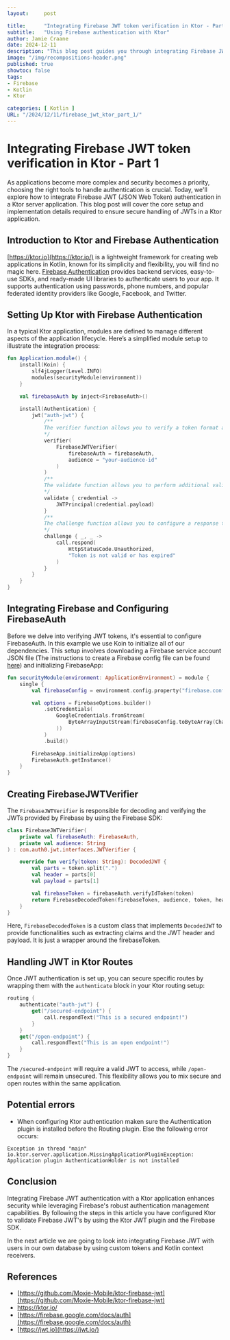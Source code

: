 ```yaml
---
layout:     post

title:      "Integrating Firebase JWT token verification in Ktor - Part 1"
subtitle:   "Using Firebase authentication with Ktor"
author: Jamie Craane
date: 2024-12-11
description: "This blog post guides you through integrating Firebase JWT token verification in a Ktor server application, enhancing security by leveraging Firebase's authentication capabilities."
image: "/img/recompositions-header.png"
published: true
showtoc: false
tags:
- Firebase
- Kotlin
- Ktor

categories: [ Kotlin ]
URL: "/2024/12/11/firebase_jwt_ktor_part_1/"
---
```


# Integrating Firebase JWT token verification in Ktor - Part 1

As applications become more complex and security becomes a priority, choosing the right tools to handle authentication is crucial. Today, we'll explore how to integrate Firebase JWT (JSON Web Token) authentication in a Ktor server application. This blog post will cover the core setup and implementation details required to ensure secure handling of JWTs in a Ktor application.

## Introduction to Ktor and Firebase Authentication

[https://ktor.io](https://ktor.io/) is a lightweight framework for creating web applications in Kotlin, known for its simplicity and flexibility, you will find no magic here. [Firebase Authentication](https://firebase.google.com/docs/auth) provides backend services, easy-to-use SDKs, and ready-made UI libraries to authenticate users to your app. It supports authentication using passwords, phone numbers, and popular federated identity providers like Google, Facebook, and Twitter.

## Setting Up Ktor with Firebase Authentication

In a typical Ktor application, modules are defined to manage different aspects of the application lifecycle. Here’s a simplified module setup to illustrate the integration process:

```kotlin
fun Application.module() {
    install(Koin) {
        slf4jLogger(Level.INFO)
        modules(securityModule(environment))
    }

	val firebaseAuth by inject<FirebaseAuth>()

    install(Authentication) {
        jwt("auth-jwt") {
	        /**
	        The verifier function allows you to verify a token format and its signature. In our case, we use the FirebaseSDK to do the token verification.
	        */
            verifier(
                FirebaseJWTVerifier(
                    firebaseAuth = firebaseAuth,
                    audience = "your-audience-id"
                )
            )
            /**
            The validate function allows you to perform additional validations on the JWT payload. Check the credential parameter, which represents a JWTCredential object and contains the JWT payload. In the example below, we just create a JWTPrincipal because we do not require additional validation.
            */
            validate { credential ->
                JWTPrincipal(credential.payload)
            }
            /**
            The challenge function allows you to configure a response to be sent if authentication fails.
            */
            challenge { _, _ ->
                call.respond(
                    HttpStatusCode.Unauthorized,
                    "Token is not valid or has expired"
                )
            }
        }
    }
}

```

## Integrating Firebase and Configuring FirebaseAuth

Before we delve into verifying JWT tokens, it's essential to configure FirebaseAuth. In this example we use Koin to initialize all of our dependencies. This setup involves downloading a Firebase service account JSON file (The instructions to create a Firebase config file can be found [here](https://firebase.google.com/docs/admin/setup)) and initializing FirebaseApp:

```kotlin
fun securityModule(environment: ApplicationEnvironment) = module {
    single {
        val firebaseConfig = environment.config.property("firebase.config").getString()

        val options = FirebaseOptions.builder()
            .setCredentials(
                GoogleCredentials.fromStream(
	                ByteArrayInputStream(firebaseConfig.toByteArray(Charsets.UTF_8)
                ))
            )
            .build()

        FirebaseApp.initializeApp(options)
        FirebaseAuth.getInstance()
    }
}

```

## Creating FirebaseJWTVerifier

The `FirebaseJWTVerifier` is responsible for decoding and verifying the JWTs provided by Firebase by using the Firebase SDK:

```kotlin
class FirebaseJWTVerifier(
    private val firebaseAuth: FirebaseAuth,
    private val audience: String
) : com.auth0.jwt.interfaces.JWTVerifier {

    override fun verify(token: String): DecodedJWT {
        val parts = token.split(".")
		val header = parts[0]
		val payload = parts[1]

		val firebaseToken = firebaseAuth.verifyIdToken(token)
		return FirebaseDecodedToken(firebaseToken, audience, token, header, payload)
    }
}

```

Here, `FirebaseDecodedToken` is a custom class that implements `DecodedJWT` to provide functionalities such as extracting claims and the JWT header and payload. It is just a wrapper around the firebaseToken.

## Handling JWT in Ktor Routes

Once JWT authentication is set up, you can secure specific routes by wrapping them with the `authenticate` block in your Ktor routing setup:

```kotlin
routing {
    authenticate("auth-jwt") {
        get("/secured-endpoint") {
            call.respondText("This is a secured endpoint!")
        }
    }
    get("/open-endpoint") {
        call.respondText("This is an open endpoint!")
    }
}

```

The `/secured-endpoint` will require a valid JWT to access, while `/open-endpoint` will remain unsecured. This flexibility allows you to mix secure and open routes within the same application.

## Potential errors

- When configuring Ktor authentication maken sure the Authentication plugin is installed before the Routing plugin. Else the following error occurs:

```
Exception in thread "main" io.ktor.server.application.MissingApplicationPluginException: Application plugin AuthenticationHolder is not installed

```

## Conclusion

Integrating Firebase JWT authentication with a Ktor application enhances security while leveraging Firebase's robust authentication management capabilities. By following the steps in this article you have configured Ktor to validate Firebase JWT's by using the Ktor JWT plugin and the Firebase SDK.

In the next article we are going to look into integrating Firebase JWT with users in our own database by using custom tokens and Kotlin context receivers.

## References

- [https://github.com/Moxie-Mobile/ktor-firebase-jwt](https://github.com/Moxie-Mobile/ktor-firebase-jwt)
- https://ktor.io/
- [https://firebase.google.com/docs/auth](https://firebase.google.com/docs/auth)
- [https://jwt.io](https://jwt.io/)
